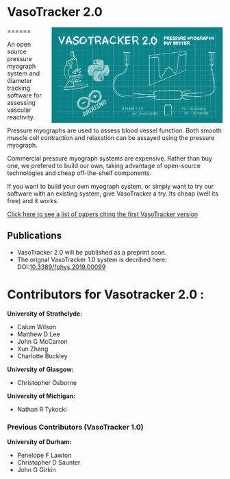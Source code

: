 # VasoTracker 2.0
======
<img src="https://github.com/VasoTracker/VasoTracker-2/blob/main/vasotracker2.0/images/Small_Splash.gif" width="400" align="right">

An open source pressure myograph system and diameter tracking software for assessing vascular reactivity.

Pressure myographs are used to assess blood vessel function. Both smooth muscle cell contraction and relaxation can be assayed using the pressure myograph.

Commercial pressure myograph systems are expensive. Rather than buy one, we prefered to build our own, taking advantage of open-source technologies and cheap off-the-shelf components. 

If you want to build your own myograph system, or simply want to try our software with an existing system, give VasoTracker a try. Its cheap (well its free) and it works.

[Click here to see a list of papers citing the first VasoTracker version](https://scholar.google.com/scholar?cites=12876987194916375307&as_sdt=2005&sciodt=0,5&hl=en)

## Publications

* VasoTracker 2.0 will be published as a preprint soon.
* The orignal VasoTracker 1.0 system is decribed here: DOI:[10.3389/fphys.2019.00099](https://www.frontiersin.org/articles/10.3389/fphys.2019.00099/full)

# Contributors for Vasotracker 2.0 :
**University of Strathclyde:**
* Calum Wilson
* Matthew D Lee
* John G McCarron
* Xun Zhang
* Charlotte Buckley

**University of Glasgow:**
* Christopher Osborne

**University of Michigan:**
* Nathan R Tykocki

### Previous Contributors (VasoTracker 1.0)

**University of Durham:**
* Penelope F Lawton
* Christopher D Saunter
* John G Girkin
